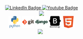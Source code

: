 <div id="badges" align="center">
  <a href="https://www.linkedin.com/in/molnaredom/">
    <img src="https://img.shields.io/badge/LinkedIn-blue?style=for-the-badge&logo=linkedin&logoColor=white" alt="LinkedIn Badge"/>
  </a>
  <a href="https://www.youtube.com/channel/UCA62xg-9MC9C_Xm6Vf1Ls0g/videos">
    <img src="https://img.shields.io/badge/YouTube-red?style=for-the-badge&logo=youtube&logoColor=white" alt="Youtube Badge"/>
  </a>
</div>
</hr>


<div align="center">
  <img align="center" src="https://github-readme-streak-stats.herokuapp.com/?user=molnaredom&theme=dark&hide_border=false"/>
</div>
</hr>
<div align="center">
   <img src="https://github.com/devicons/devicon/blob/master/icons/python/python-original-wordmark.svg" title="Python" alt="Python" width="40" height="40"/>
  <img src="https://github.com/devicons/devicon/blob/master/icons/git/git-original-wordmark.svg" title="Git" **alt="Git" width="40" height="40"/>
  <img src="https://github.com/devicons/devicon/blob/master/icons/django/django-plain-wordmark.svg" title="Django" **alt="Django" width="40" height="40"/>
  <img src="https://github.com/devicons/devicon/blob/master/icons/bootstrap/bootstrap-plain-wordmark.svg" title="Java" alt="Java" width="40" height="40"/>
  <img src="https://github.com/devicons/devicon/blob/master/icons/html5/html5-original.svg" title="HTML5" alt="HTML" width="40" height="40"/>
</div>
</hr>
<div align="center">
 <img src="https://github-readme-stats.vercel.app/api?username=molnaredom&show_icons=true&theme=tokyonight" />
&nbsp;
</div>
    
